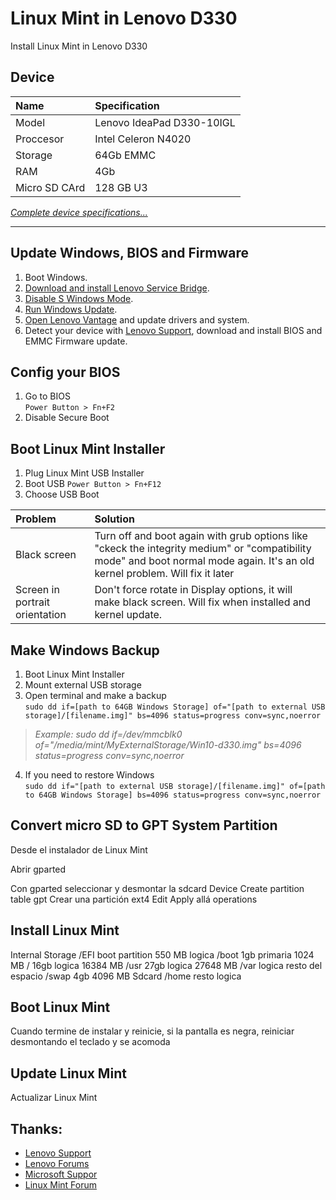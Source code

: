 # Linux Mint in Lenovo D330
Install Linux Mint in Lenovo D330

## Device

| Name | Specification |
| :--- | :--- |
| Model | Lenovo IdeaPad D330-10IGL |
| Proccesor | Intel Celeron N4020 |
| Storage | 64Gb EMMC |
| RAM | 4Gb |
| Micro SD CArd | 128 GB U3 |

[*Complete device specifications...*](completedevicespecifications.md)

---

## Update Windows, BIOS and Firmware
1. Boot Windows.
2. [Download and install Lenovo Service Bridge](https://support.lenovo.com/solutions/ht104055).
3. [Disable S Windows Mode](https://support.microsoft.com/en-us/windows/switching-out-of-s-mode-in-windows-4f56d9be-99ec-6983-119f-031bfb28a307).
4. [Run Windows Update](https://support.microsoft.com/en-us/windows/update-windows-3c5ae7fc-9fb6-9af1-1984-b5e0412c556a#WindowsVersion=Windows_10).
5. [Open Lenovo Vantage](https://www.microsoft.com/p/lenovo-vantage/9wzdncrfj4mv?rtc=1&activetab=pivot:overviewtab) and update drivers and system.
7. Detect your device with [Lenovo Support](https://support.lenovo.com/solutions/ht104055), download and install BIOS and EMMC Firmware update.

## Config your BIOS
1. Go to BIOS <br>
`Power Button > Fn+F2`
2. Disable Secure Boot

## Boot Linux Mint Installer
1. Plug Linux Mint USB Installer
2. Boot USB 
`Power Button > Fn+F12`
3. Choose USB Boot

| Problem | Solution |
| :--- | :----------- |
| Black screen | Turn off and boot again with grub options like "ckeck the integrity medium" or "compatibility mode" and boot normal mode again. It's an old kernel problem. Will fix it later |
| Screen in portrait orientation | Don't force rotate in Display options, it will make black screen. Will fix when installed and kernel update. |

## Make Windows Backup
1. Boot Linux Mint Installer
2. Mount external USB storage 
3. Open terminal and make a backup<br>
`sudo dd if=[path to 64GB Windows Storage] of="[path to external USB storage]/[filename.img]" bs=4096 status=progress conv=sync,noerror` <br>
> *Example: sudo dd if=/dev/mmcblk0 of="/media/mint/MyExternalStorage/Win10-d330.img" bs=4096 status=progress conv=sync,noerror*
4. If you need to restore Windows<br>
`sudo dd if="[path to external USB storage]/[filename.img]" of=[path to 64GB Windows Storage] bs=4096 status=progress conv=sync,noerror` <br>

## Convert micro SD to GPT System Partition
Desde el instalador de Linux Mint

Abrir gparted

Con gparted seleccionar y desmontar la sdcard
Device
Create partition table
gpt
Crear una partición ext4
Edit 
Apply allá operations


## Install Linux Mint
Internal Storage
/EFI boot partition 550 MB logica
/boot 1gb primaria 1024 MB
/ 16gb logica 16384 MB
/usr 27gb logica 27648 MB
/var logica resto del espacio
/swap 4gb 4096 MB
Sdcard
/home resto logica

## Boot Linux Mint
Cuando termine de instalar y reinicie, si la pantalla es negra, reiniciar desmontando el teclado y se acomoda

## Update Linux Mint
Actualizar Linux Mint

## Thanks:
- [Lenovo Support](https://support.lenovo.com)
- [Lenovo Forums](https://forums.lenovo.com/t5/Ubuntu/Linux-on-Ideapad-D330/m-p/4296738)
- [Microsoft Suppor](https://support.microsoft.com)
- [Linux Mint Forum](https://forums.linuxmint.com)
